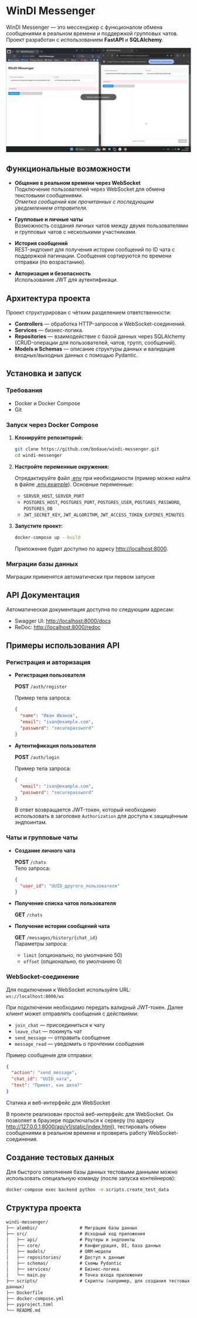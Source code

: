 # WinDI Messenger

WinDI Messenger — это мессенджер с функционалом обмена сообщениями в реальном времени и поддержкой групповых
чатов. Проект разработан с использованием **FastAPI** и **SQLAlchemy**.

![Демонстрация работы](docs/example.gif)

## Функциональные возможности

- **Общение в реальном времени через WebSocket**  
  Подключение пользователей через WebSocket для обмена текстовыми сообщениями.  
  *Отметка сообщений как прочитанных с последующим уведомлением отправителя.*

- **Групповые и личные чаты**  
  Возможность создания личных чатов между двумя пользователями и групповых чатов с несколькими участниками.

- **История сообщений**  
  REST-эндпоинт для получения истории сообщений по ID чата с поддержкой пагинации. Сообщения сортируются по времени
  отправки (по возрастанию).

- **Авторизация и безопасность**  
  Использование JWT для аутентификаци.

## Архитектура проекта

Проект структурирован с чётким разделением ответственности:

- **Controllers** — обработка HTTP-запросов и WebSocket-соединений.
- **Services** — бизнес-логика.
- **Repositories** — взаимодействие с базой данных через SQLAlchemy (CRUD-операции для пользователей, чатов, групп,
  сообщений).
- **Models и Schemas** — описание структуры данных и валидация входных/выходных данных с помощью Pydantic.

## Установка и запуск

### Требования

- Docker и Docker Compose
- Git

### Запуск через Docker Compose

1. **Клонируйте репозиторий:**

   ```bash
   git clone https://github.com/bodaue/windi-messenger.git
   cd windi-messenger
   ```

2. **Настройте переменные окружения:**

   Отредактируйте файл [.env](.env) при необходимости (пример можно найти в файле [.env.example](.env.example)).
   Основные переменные:
    - `SERVER_HOST`, `SERVER_PORT`
    - `POSTGRES_HOST`, `POSTGRES_PORT`, `POSTGRES_USER`, `POSTGRES_PASSWORD`, `POSTGRES_DB`
    - `JWT_SECRET_KEY`, `JWT_ALGORITHM`, `JWT_ACCESS_TOKEN_EXPIRES_MINUTES`

3. **Запустите проект:**

   ```bash
   docker-compose up --build
   ```

   Приложение будет доступно по адресу [http://localhost:8000](http://localhost:8000).

### Миграции базы данных

Миграции применятся автоматически при первом запуске

## API Документация

Автоматическая документация доступна по следующим адресам:

- Swagger UI: [http://localhost:8000/docs](http://localhost:8000/docs)
- ReDoc: [http://localhost:8000/redoc](http://localhost:8000/redoc)

## Примеры использования API

### Регистрация и авторизация

- **Регистрация пользователя**

  **POST** `/auth/register`

  Пример тела запроса:
  ```json
  {
    "name": "Иван Иванов",
    "email": "ivan@example.com",
    "password": "securepassword"
  }
  ```

- **Аутентификация пользователя**

  **POST** `/auth/login`

  Пример тела запроса:
  ```json
  {
    "email": "ivan@example.com",
    "password": "securepassword"
  }
  ```

  В ответ возвращается JWT-токен, который необходимо использовать в заголовке `Authorization` для доступа к защищённым
  эндпоинтам.

### Чаты и групповые чаты

- **Создание личного чата**

  **POST** `/chats`  
  Тело запроса:
  ```json
  {
    "user_id": "UUID_другого_пользователя"
  }
  ```

- **Получение списка чатов пользователя**

  **GET** `/chats`

- **Получение истории сообщений чата**

  **GET** `/messages/history/{chat_id}`  
  Параметры запроса:
    - `limit` (опционально, по умолчанию 50)
    - `offset` (опционально, по умолчанию 0)

### WebSocket-соединение

Для подключения к WebSocket используйте URL:  
`ws://localhost:8000/ws`

При подключении необходимо передать валидный JWT-токен. Далее клиент может отправлять сообщения с действиями:

- `join_chat` — присоединиться к чату
- `leave_chat` — покинуть чат
- `send_message` — отправить сообщение
- `message_read` — уведомить о прочтении сообщения

Пример сообщения для отправки:

```json
{
  "action": "send_message",
  "chat_id": "UUID_чата",
  "text": "Привет, как дела?"
}
```

Статика и веб-интерфейс для WebSocket

В проекте реализован простой веб-интерфейс для WebSocket. Он позволяет в браузере подключаться к серверу (по адресу
http://127.0.0.1:8000/api/v1/static/index.html), тестировать обмен сообщениями в реальном времени и проверять работу
WebSocket-соединения.

## Создание тестовых данных

Для быстрого заполнения базы данных тестовыми данными можно использовать специальную команду (после запуска
контейнеров):

```bash
docker-compose exec backend python -m scripts.create_test_data
```

## Структура проекта

```
windi-messenger/
├── alembic/                # Миграции базы данных
├── src/                    # Исходный код приложения
│   ├── api/                # Роутеры и эндпоинты
│   ├── core/               # Конфигурация, DI, база данных
│   ├── models/             # ORM-модели
│   ├── repositories/       # Доступ к данным
│   ├── schemas/            # Схемы Pydantic
│   ├── services/           # Бизнес-логика
│   └── main.py             # Точка входа приложения
├── scripts/                # Скрипты (например, для создания тестовых данных)
├── Dockerfile
├── docker-compose.yml
├── pyproject.toml
└── README.md
```